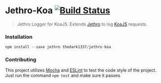 # Jethro-Koa  [![Build Status](https://img.shields.io/travis/thedark1337/jethro-koa.svg)](https://travis-ci.org/thedark1337/jethro-koa)

> Jethro Logger for KoaJS. Extends [Jethro](https://npmjs.com/package/jethro) to log [KoaJS](https://npmjs.com/package/koa) requests.


### Installation

``` javascript
npm install --save jethro thedark1337/jethro-koa
```

### Contributing

This project utilizes [Mocha](https://npmjs.com/package/mocha) and [ESLint](https://npmjs.com/package/eslint) to test the code style of the project.
Just run the command ` npm test ` and make sure it passes
